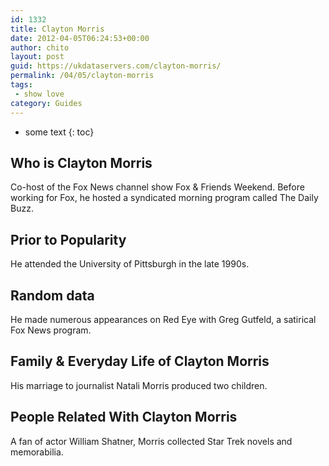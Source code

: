 ```yaml
---
id: 1332
title: Clayton Morris
date: 2012-04-05T06:24:53+00:00
author: chito
layout: post
guid: https://ukdataservers.com/clayton-morris/
permalink: /04/05/clayton-morris
tags:
 - show love
category: Guides
---
```


* some text
{: toc}


## Who is  Clayton Morris
                  
                  
                  
Co-host of the Fox News channel show Fox & Friends Weekend. Before working for Fox, he hosted a syndicated morning program called The Daily Buzz.
                  
                
                
                
## Prior to Popularity 
                  
                  
                  
He attended the University of Pittsburgh in the late 1990s.
                  
                
                
                
## Random data 
                  
                  
                  
He made numerous appearances on Red Eye with Greg Gutfeld, a satirical Fox News program.
                  
                
                
                
## Family & Everyday Life of Clayton Morris
                  
                  
                  
His marriage to journalist Natali Morris produced two children.
                  
                
                
                
## People Related With  Clayton Morris
                  
                  
                  
A fan of actor William Shatner, Morris collected Star Trek novels and memorabilia.
                  
                
              
            
          
          
          
    
    
  
